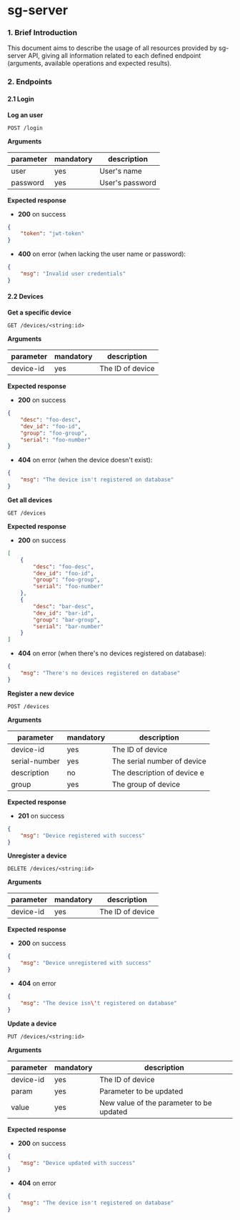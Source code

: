 # sg-server

### 1. Brief Introduction

This document aims to describe the usage of all resources provided by sg-server
API, giving all information related to each defined endpoint (arguments,
available operations and expected results).

### 2. Endpoints

#### 2.1 Login

**Log an user**

`POST /login`

**Arguments**

|   parameter   | mandatory |         description         |
|---------------|-----------|-----------------------------|
|      user     |    yes    | User's name                 |
|    password   |    yes    | User's password             |

**Expected response**

- **200** on success

```json
{
    "token": "jwt-token"
}
```

- **400** on error (when lacking the user name or password):

```json
{
    "msg": "Invalid user credentials"
}
```

#### 2.2 Devices

**Get a specific device**

`GET /devices/<string:id>`

**Arguments**

|   parameter   | mandatory |           description              |
|---------------|-----------|------------------------------------|
|   device-id   |    yes    | The ID of device                   |

**Expected response**

- **200** on success

```json
{
    "desc": "foo-desc",
    "dev_id": "foo-id",
    "group": "foo-group",
    "serial": "foo-number"
}
```

- **404** on error (when the device doesn't exist):

```json
{
    "msg": "The device isn't registered on database"
}
```

**Get all devices**

`GET /devices`

**Expected response**

- **200** on success

```json
[
    {
        "desc": "foo-desc",
        "dev_id": "foo-id",
        "group": "foo-group",
        "serial": "foo-number"
    },
    {
        "desc": "bar-desc",
        "dev_id": "bar-id",
        "group": "bar-group",
        "serial": "bar-number"
    }
]
```

- **404** on error (when there's no devices registered on database):

```json
{
    "msg": "There's no devices registered on database"
}
```

**Register a new device**

`POST /devices`

**Arguments**

|   parameter   | mandatory |           description              |
|---------------|-----------|------------------------------------|
|   device-id   |    yes    | The ID of device                   |
| serial-number |    yes    | The serial number of device        |
|  description  |    no     | The description of device e        |
|     group     |    yes    | The group of device                |

**Expected response**

- **201** on success

```json
{
    "msg": "Device registered with success"
}
```

**Unregister a device**

`DELETE /devices/<string:id>`

**Arguments**

|   parameter   | mandatory |           description              |
|---------------|-----------|------------------------------------|
|   device-id   |    yes    | The ID of device                   |

**Expected response**

- **200** on success
```json
{
    "msg": "Device unregistered with success"
}
```

- **404** on error
```json
{
    "msg": "The device isn\'t registered on database"
}
```

**Update a device**

`PUT /devices/<string:id>`

**Arguments**

|  parameter  | mandatory |                   description                   |
|-------------|-----------|-------------------------------------------------|
|  device-id  |    yes    | The ID of device                                |
|    param    |    yes    | Parameter to be updated                         |
|    value    |    yes    | New value of the parameter to be updated        |

**Expected response**

- **200** on success

```json
{
    "msg": "Device updated with success"
}
```

- **404** on error

```json
{
    "msg": "The device isn't registered on database"
}
```
